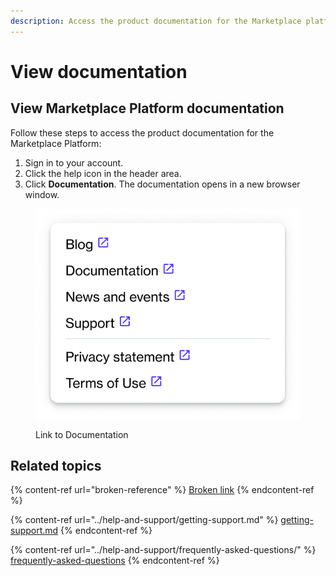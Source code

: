 ```yaml
---
description: Access the product documentation for the Marketplace platform.
---
```


# View documentation

## View Marketplace Platform documentation

Follow these steps to access the product documentation for the Marketplace Platform:

1. Sign in to your account.
2. Click the help icon in the header area.&#x20;
3. Click **Documentation**. The documentation opens in a new browser window.&#x20;

<figure><img src="../.gitbook/assets/image (314).png" alt="" width="423"><figcaption><p>Link to Documentation</p></figcaption></figure>

## Related topics

{% content-ref url="broken-reference" %}
[Broken link](broken-reference)
{% endcontent-ref %}

{% content-ref url="../help-and-support/getting-support.md" %}
[getting-support.md](../help-and-support/getting-support.md)
{% endcontent-ref %}

{% content-ref url="../help-and-support/frequently-asked-questions/" %}
[frequently-asked-questions](../help-and-support/frequently-asked-questions/)
{% endcontent-ref %}
